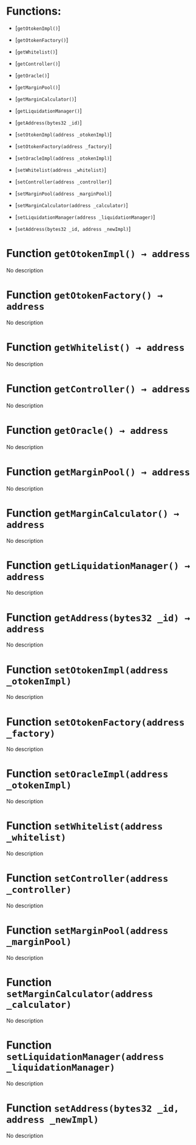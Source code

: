 # Functions:

- [`getOtokenImpl()`]

- [`getOtokenFactory()`]

- [`getWhitelist()`]

- [`getController()`]

- [`getOracle()`]

- [`getMarginPool()`]

- [`getMarginCalculator()`]

- [`getLiquidationManager()`]

- [`getAddress(bytes32 _id)`]

- [`setOtokenImpl(address _otokenImpl)`]

- [`setOtokenFactory(address _factory)`]

- [`setOracleImpl(address _otokenImpl)`]

- [`setWhitelist(address _whitelist)`]

- [`setController(address _controller)`]

- [`setMarginPool(address _marginPool)`]

- [`setMarginCalculator(address _calculator)`]

- [`setLiquidationManager(address _liquidationManager)`]

- [`setAddress(bytes32 _id, address _newImpl)`]

# Function `getOtokenImpl() → address`

No description

# Function `getOtokenFactory() → address`

No description

# Function `getWhitelist() → address`

No description

# Function `getController() → address`

No description

# Function `getOracle() → address`

No description

# Function `getMarginPool() → address`

No description

# Function `getMarginCalculator() → address`

No description

# Function `getLiquidationManager() → address`

No description

# Function `getAddress(bytes32 _id) → address`

No description

# Function `setOtokenImpl(address _otokenImpl)`

No description

# Function `setOtokenFactory(address _factory)`

No description

# Function `setOracleImpl(address _otokenImpl)`

No description

# Function `setWhitelist(address _whitelist)`

No description

# Function `setController(address _controller)`

No description

# Function `setMarginPool(address _marginPool)`

No description

# Function `setMarginCalculator(address _calculator)`

No description

# Function `setLiquidationManager(address _liquidationManager)`

No description

# Function `setAddress(bytes32 _id, address _newImpl)`

No description
